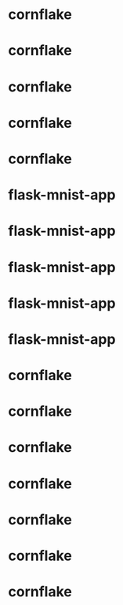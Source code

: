 # cornflake
# cornflake
# cornflake
# cornflake
# cornflake
# flask-mnist-app
# flask-mnist-app
# flask-mnist-app
# flask-mnist-app
# flask-mnist-app
# cornflake
# cornflake
# cornflake
# cornflake
# cornflake
# cornflake
# cornflake
